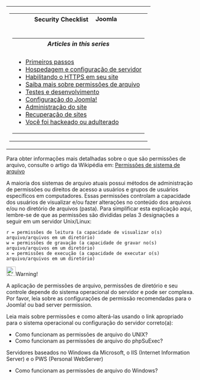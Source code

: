 <!-- Filename: Security_Checklist/Where_can_you_learn_more_about_file_permissions%3F / Display title: Lista de verificação de segurança/Onde você pode aprender mais sobre permissões de arquivo? -->

<table class="navbox" data-cellspacing="0">

<tbody>
<tr class="odd">
<td><table class="nowraplinks navbox-inner" data-cellspacing="0">

<tbody>
<tr class="header">
<th colspan="2" class="navbox-title" scope="col">Security Checklist <img
src="https://docs.joomla.org/images/7/7b/Compat_icon_CMS.png"
decoding="async" data-file-width="87" data-file-height="17" width="87"
height="17" alt="Joomla CMS" /></th>
</tr>
&#10;<tr class="odd">
<td></td>
<td></td>
</tr>
<tr class="even">
<td colspan="2" class="navbox-abovebelow"></td>
</tr>
<tr class="odd">
<td></td>
<td></td>
</tr>
<tr class="even">
<td colspan="2" class="navbox-list navbox-odd"><table
class="nowraplinks navbox-subgroup" data-cellspacing="0">

<tbody>
<tr class="header">
<th colspan="2" class="navbox-title" scope="col"><em>Articles in this
series</em></th>
</tr>
&#10;<tr class="odd">
<td></td>
<td></td>
</tr>
<tr class="even">
<td colspan="2" class="navbox-list navbox-odd"><ul>
<li><a href="https://docs.joomla.org/Security_Checklist/Getting_Started"
title="Special:MyLanguage/Security Checklist/Getting Started">Primeiros
passos</a></li>
<li><a
href="https://docs.joomla.org/Security_Checklist/Hosting_and_Server_Setup"
title="Special:MyLanguage/Security Checklist/Hosting and Server Setup">Hospedagem
e configuração de servidor</a></li>
<li><a href="https://docs.joomla.org/Enabling_HTTPS_on_your_site"
title="Special:MyLanguage/Enabling HTTPS on your site">Habilitando o
HTTPS em seu site</a></li>
<li><a
href="https://docs.joomla.org/Security_Checklist/Where_can_you_learn_more_about_file_permissions%3F"
title="Special:MyLanguage/Security Checklist/Where can you learn more about file permissions?">Saiba
mais sobre permissões de arquivo</a></li>
<li><a
href="https://docs.joomla.org/Security_Checklist/Testing_and_Development"
title="Special:MyLanguage/Security Checklist/Testing and Development">Testes
e desenvolvimento</a></li>
<li><a href="https://docs.joomla.org/Security_Checklist/Joomla!_Setup"
title="Special:MyLanguage/Security Checklist/Joomla! Setup">Configuração
do Joomla!</a></li>
<li><a
href="https://docs.joomla.org/Security_Checklisthttps://docs.joomla.org/Security%20Checklist/Site%20Administration">Administração
do site</a></li>
<li><a
href="https://docs.joomla.org/Security_Checklisthttps://docs.joomla.org/Security%20Checklist/Site%20Recovery">Recuperação
de sites</a></li>
<li><a
href="https://docs.joomla.org/Security_Checklist/You_have_been_hacked_or_defaced"
title="Special:MyLanguage/Security Checklist/You have been hacked or defaced">Você
foi hackeado ou adulterado</a></li>
</ul></td>
</tr>
</tbody>
</table></td>
</tr>
</tbody>
</table></td>
</tr>
</tbody>
</table>

Para obter informações mais detalhadas sobre o que são permissões de
arquivo, consulte o artigo da Wikipédia em:
<a href="https://en.wikipedia.org/wiki/Filesystem_permissions"
class="extiw" title="wikipedia:Filesystem permissions">Permissões de
sistema de arquivo</a>

A maioria dos sistemas de arquivo atuais possui métodos de administração
de permissões ou direitos de acesso a usuários e grupos de usuários
específicos em computadores. Essas permissões controlam a capacidade dos
usuários de visualizar e/ou fazer alterações no conteúdo dos arquivos
e/ou no diretório de arquivos (pasta). Para simplificar esta explicação
aqui, lembre-se de que as permissões são divididas pelas 3 designações a
seguir em um servidor Unix/Linux:

    r = permissões de leitura (a capacidade de visualizar o(s) arquivo/arquivos em um diretório)
    w = permissões de gravação (a capacidade de gravar no(s) arquivo/arquivos em um diretório)
    x = permissões de execução (a capacidade de executar o(s) arquivo/arquivos em um diretório)

<img
src="https://docs.joomla.org/images/thumb/4/41/Stop_hand_nuvola.svg.png/25px-Stop_hand_nuvola.svg.png"
decoding="async"
srcset="https://docs.joomla.org/images/thumb/4/41/Stop_hand_nuvola.svg.png/38px-Stop_hand_nuvola.svg.png 1.5x, https://docs.joomla.org/images/4/41/Stop_hand_nuvola.svg.png 2x"
data-file-width="40" data-file-height="40" width="25" height="25"
alt="Stop hand nuvola.svg.png" />Warning!

A aplicação de permissões de arquivo, permissões de diretório e seu
controle depende do sistema operacional do servidor e pode ser complexa.
Por favor, leia sobre as  configurações de permissão recomendadas para o
Joomla!
ou  bad server
permission.

Leia mais sobre permissões e como alterá-las usando o link apropriado
para o sistema operacional ou configuração do servidor correto(a):

-  Como funcionam as permissões de arquivo do
  UNIX?
-  Como funcionam as permissões de arquivo do
  phpSuExec?

Servidores baseados no Windows da Microsoft, o IIS (Internet Information
Server) e o PWS (Personal WebServer)

-  Como funcionam as permissões de arquivo do
  Windows?
